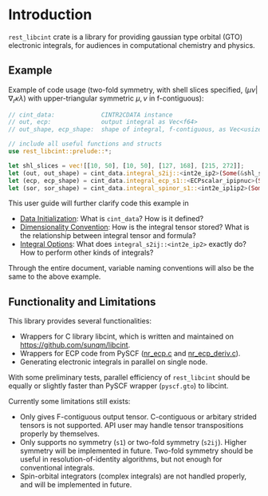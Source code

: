 # Introduction

`rest_libcint` crate is a library for providing gaussian type orbital (GTO) electronic integrals, for audiences in computational chemistry and physics.

## Example

Example of code usage (two-fold symmetry, with shell slices specified, $(\mu \nu | \nabla_r \kappa \lambda)$ with upper-triangular symmetric $\mu, \nu$ in f-contiguous):
```rust
// cint_data:             CINTR2CDATA instance
// out, ecp:              output integral as Vec<f64>
// out_shape, ecp_shape:  shape of integral, f-contiguous, as Vec<usize>

// include all useful functions and structs
use rest_libcint::prelude::*;

let shl_slices = vec![[10, 50], [10, 50], [127, 168], [215, 272]];
let (out, out_shape) = cint_data.integral_s2ij::<int2e_ip2>(Some(&shl_slices));
let (ecp, ecp_shape) = cint_data.integral_ecp_s1::<ECPscalar_ipipnuc>(Some(&shl_slices));
let (sor, sor_shape) = cint_data.integral_spinor_s1::<int2e_ip1ip2>(Some(&shl_slices));
```

This user guide will further clarify code this example in
- [Data Initialization](data-init.md):
  What is `cint_data`? How is it defined?
- [Dimensionality Convention](dimensionality.md):
  How is the integral tensor stored?
  What is the relationship between integral tensor and formula?
- [Integral Options](integral.md):
  What does `integral_s2ij::<int2e_ip2>` exactly do?
  How to perform other kinds of integrals?

Through the entire document, variable naming conventions will also be the same to the above example.

## Functionality and Limitations

This library provides several functionalities:
- Wrappers for C library libcint, which is written and maintained on <https://github.com/sunqm/libcint>.
- Wrappers for ECP code from PySCF ([nr_ecp.c](https://github.com/pyscf/pyscf/blob/v2.5.0/pyscf/lib/gto/nr_ecp.c) and [nr_ecp_deriv.c](https://github.com/pyscf/pyscf/blob/v2.5.0/pyscf/lib/gto/nr_ecp_deriv.c)). 
- Generating electronic integrals in parallel on single node.

With some preliminary tests, parallel efficiency of `rest_libcint` should be equally or slightly faster than PySCF wrapper (`pyscf.gto`) to libcint.

Currently some limitations still exists:
- Only gives F-contiguous output tensor. C-contiguous or arbitary strided tensors is not supported.
  API user may handle tensor transpositions properly by themselves.
- Only supports no symmetry (`s1`) or two-fold symmetry (`s2ij`). Higher symmetry will be implemented in future.
  Two-fold symmetry should be useful in resolution-of-identity algorithms, but not enough for conventional integrals.
- Spin-orbital integrators (complex integrals) are not handled properly, and will be implemented in future.

